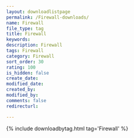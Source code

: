 ```yaml
---
layout: downloadlistpage
permalink: /Firewall-downloads/
name: Firewall
file_type: tag
title: Firewall
keywords:
description: Firewall
tags: Firewall
category: Firewall
sort_order: 30
rating: 100
is_hidden: false
create_date:
modified_date:
created_by:
modified_by:
comments: false
redirecturl:

---
```

 {% include downloadbytag.html tag='Firewall' %}
